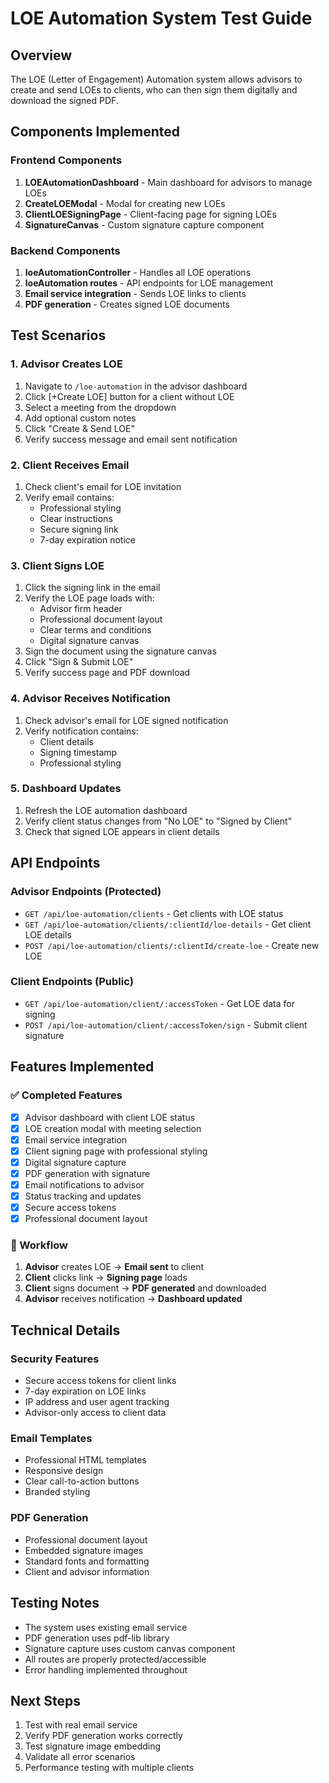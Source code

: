 # LOE Automation System Test Guide

## Overview
The LOE (Letter of Engagement) Automation system allows advisors to create and send LOEs to clients, who can then sign them digitally and download the signed PDF.

## Components Implemented

### Frontend Components
1. **LOEAutomationDashboard** - Main dashboard for advisors to manage LOEs
2. **CreateLOEModal** - Modal for creating new LOEs
3. **ClientLOESigningPage** - Client-facing page for signing LOEs
4. **SignatureCanvas** - Custom signature capture component

### Backend Components
1. **loeAutomationController** - Handles all LOE operations
2. **loeAutomation routes** - API endpoints for LOE management
3. **Email service integration** - Sends LOE links to clients
4. **PDF generation** - Creates signed LOE documents

## Test Scenarios

### 1. Advisor Creates LOE
1. Navigate to `/loe-automation` in the advisor dashboard
2. Click [+Create LOE] button for a client without LOE
3. Select a meeting from the dropdown
4. Add optional custom notes
5. Click "Create & Send LOE"
6. Verify success message and email sent notification

### 2. Client Receives Email
1. Check client's email for LOE invitation
2. Verify email contains:
   - Professional styling
   - Clear instructions
   - Secure signing link
   - 7-day expiration notice

### 3. Client Signs LOE
1. Click the signing link in the email
2. Verify the LOE page loads with:
   - Advisor firm header
   - Professional document layout
   - Clear terms and conditions
   - Digital signature canvas
3. Sign the document using the signature canvas
4. Click "Sign & Submit LOE"
5. Verify success page and PDF download

### 4. Advisor Receives Notification
1. Check advisor's email for LOE signed notification
2. Verify notification contains:
   - Client details
   - Signing timestamp
   - Professional styling

### 5. Dashboard Updates
1. Refresh the LOE automation dashboard
2. Verify client status changes from "No LOE" to "Signed by Client"
3. Check that signed LOE appears in client details

## API Endpoints

### Advisor Endpoints (Protected)
- `GET /api/loe-automation/clients` - Get clients with LOE status
- `GET /api/loe-automation/clients/:clientId/loe-details` - Get client LOE details
- `POST /api/loe-automation/clients/:clientId/create-loe` - Create new LOE

### Client Endpoints (Public)
- `GET /api/loe-automation/client/:accessToken` - Get LOE data for signing
- `POST /api/loe-automation/client/:accessToken/sign` - Submit client signature

## Features Implemented

### ✅ Completed Features
- [x] Advisor dashboard with client LOE status
- [x] LOE creation modal with meeting selection
- [x] Email service integration
- [x] Client signing page with professional styling
- [x] Digital signature capture
- [x] PDF generation with signature
- [x] Email notifications to advisor
- [x] Status tracking and updates
- [x] Secure access tokens
- [x] Professional document layout

### 🔄 Workflow
1. **Advisor** creates LOE → **Email sent** to client
2. **Client** clicks link → **Signing page** loads
3. **Client** signs document → **PDF generated** and downloaded
4. **Advisor** receives notification → **Dashboard updated**

## Technical Details

### Security Features
- Secure access tokens for client links
- 7-day expiration on LOE links
- IP address and user agent tracking
- Advisor-only access to client data

### Email Templates
- Professional HTML templates
- Responsive design
- Clear call-to-action buttons
- Branded styling

### PDF Generation
- Professional document layout
- Embedded signature images
- Standard fonts and formatting
- Client and advisor information

## Testing Notes
- The system uses existing email service
- PDF generation uses pdf-lib library
- Signature capture uses custom canvas component
- All routes are properly protected/accessible
- Error handling implemented throughout

## Next Steps
1. Test with real email service
2. Verify PDF generation works correctly
3. Test signature image embedding
4. Validate all error scenarios
5. Performance testing with multiple clients
